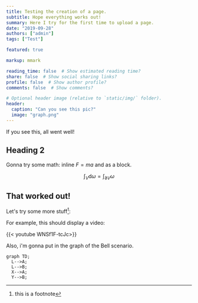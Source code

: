 ```yaml
---
title: Testing the creation of a page.
subtitle: Hope everything works out!
summary: Here I try for the first time to upload a page.
date: "2019-09-28"
authors: ["admin"]
tags: ["Test"]

featured: true

markup: mmark

reading_time: false  # Show estimated reading time?
share: false  # Show social sharing links?
profile: false  # Show author profile?
comments: false  # Show comments?

# Optional header image (relative to `static/img/` folder).
header:
  caption: "Can you see this pic?"
  image: "graph.png"
---
```


If you see this, all went well!

## Heading 2

Gonna try some math: inline $F=ma$ and as a block.

$$\int_V \mathrm{d}\omega = \int_{\partial V}\omega$$

## That worked out!

Let's try some more stuff[^1]:

For example, this should display a video:

{{< youtube WNSf1F-tcJc>}}


Also, i'm gonna put in the graph of the Bell scenario.

```mermaid
graph TD;
  L-->A;
  L-->B;
  X-->A;
  Y-->B;
```

[^1]: this is a footnote